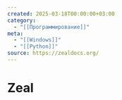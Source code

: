 ```yaml
---
created: 2025-03-18T00:00:00+03:00
category:
  - "[[Программирование]]"
meta:
  - "[[Windows]]"
  - "[[Python]]"
source: https://zealdocs.org/
---
```


# Zeal